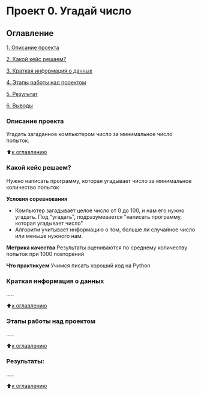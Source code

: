 # Проект 0. Угадай число

## Оглавление
[1. Описание проекта](#description)

[2. Какой кейс решаем?](https://github.com/Arteam57/sf_data_science_2/tree/main/project_0/README.md#Какой-кейс-решаем)

[3. Краткая информация о данных](https://github.com/Arteam57/sf_data_science_2/tree/main/project_0/README.md#Краткая-информация-о-данных)

[4. Этапы работы над проектом](#stages)

[5. Результат](https://github.com/Arteam57/sf_data_science_2/tree/main/project_0/README.md#Результаты)

[6. Выводы](https://github.com/Arteam57/sf_data_science_2/blob/main/project_0/README.md#Выводы)

<a name="description"> <h3>Описание проекта</h3></a>
Угадать загаданное компьютером число за минимальное число попыток.

:arrow_up:[к оглавлению](https://github.com/Arteam57/sf_data_science_2/blob/main/project_0/README.md#Оглавление)


### Какой кейс решаем?
Нужно написать программу, которая угадывает число за минимальное количество попыток

**Условия соревнования**
- Компьютер загадывает целое число от 0 до 100, и нам его нужно угадать. Под "угадать", подразумевается "написать программу, которая угадывает число"
- Алгоритм учитывает информацию о том, больше ли случайное число или меньше нужного нам.

**Метрика качества**
Результаты оцениваются по среднему количеству попыток при 1000 повторений

**Что практикуем**
Учимся писать хороший код на Python

### Краткая информация о данных
.....

:arrow_up:[к оглавлению](https://github.com/Arteam57/sf_data_science_2/blob/main/project_0/README.md#Оглавление)

<a name="stages"> <h3>Этапы работы над проектом</h3></a>
.....

:arrow_up:[к оглавлению](https://github.com/Arteam57/sf_data_science_2/blob/main/project_0/README.md#Оглавление)

### Результаты:
.....

:arrow_up:[к оглавлению](https://github.com/Arteam57/sf_data_science_2/blob/main/project_0/README.md#Оглавление)

